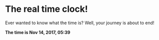 # The real time clock!

Ever wanted to know what the time is? Well, your journey is about to end!

**The time is Nov 14, 2017, 05:39**